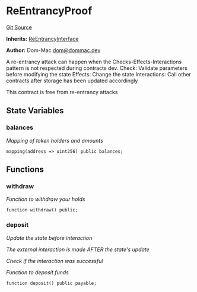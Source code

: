 # ReEntrancyProof
[Git Source](https://github.com/Dom-Mac/solspace/blob/fae5ae58a261d6171732e7e3fc202c6db451a6a1/src/ReEntrancy/ReEntrancyProof.sol)

**Inherits:**
[ReEntrancyInterface](/src/ReEntrancy/Interfaces/ReEntrancyInterface.sol/contract.ReEntrancyInterface.md)

**Author:**
Dom-Mac <dom@dommac.dev>

A re-entrancy attack can happen when the
Checks-Effects-Interactions pattern is not
respected during contracts dev.
Check:        Validate parameters before
modifying the state
Effects:      Change the state
Interactions: Call other contracts after
storage has been updated
accordingly

This contract is free from re-entrancy attacks


## State Variables
### balances
*Mapping of token holders and amounts*


```solidity
mapping(address => uint256) public balances;
```


## Functions
### withdraw

*Function to withdraw your holds*


```solidity
function withdraw() public;
```

### deposit

*Update the state before interaction*

*The external interaction is made AFTER the state's update*

*Check if the interaction was successful*

*Function to deposit funds*


```solidity
function deposit() public payable;
```

